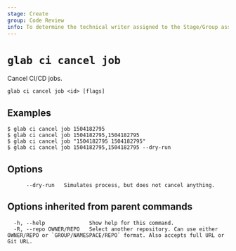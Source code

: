 ```yaml
---
stage: Create
group: Code Review
info: To determine the technical writer assigned to the Stage/Group associated with this page, see https://about.gitlab.com/handbook/product/ux/technical-writing/#assignments
---
```


<!--
This documentation is auto generated by a script.
Please do not edit this file directly. Run `make gen-docs` instead.
-->

# `glab ci cancel job`

Cancel CI/CD jobs.

```plaintext
glab ci cancel job <id> [flags]
```

## Examples

```console
$ glab ci cancel job 1504182795
$ glab ci cancel job 1504182795,1504182795
$ glab ci cancel job "1504182795 1504182795"
$ glab ci cancel job 1504182795,1504182795 --dry-run

```

## Options

```plaintext
      --dry-run   Simulates process, but does not cancel anything.
```

## Options inherited from parent commands

```plaintext
  -h, --help              Show help for this command.
  -R, --repo OWNER/REPO   Select another repository. Can use either OWNER/REPO or `GROUP/NAMESPACE/REPO` format. Also accepts full URL or Git URL.
```
